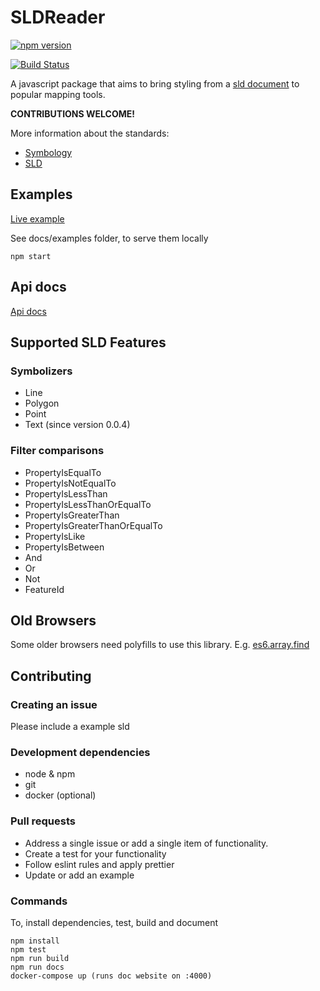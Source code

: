 # SLDReader

[![npm version](https://badge.fury.io/js/%40nieuwlandgeo%2Fsldreader.svg)](https://badge.fury.io/js/%40nieuwlandgeo%2Fsldreader)

[![Build Status](https://travis-ci.org/NieuwlandGeo/SLDReader.svg?branch=master)](https://travis-ci.org/NieuwlandGeo/SLDReader)

A javascript package that aims to bring styling from a [sld document](http://www.opengeospatial.org/standards/sld) to popular mapping
tools.

**CONTRIBUTIONS WELCOME!**

More information about the standards:

- [Symbology](http://www.opengeospatial.org/standards/symbol/)
- [SLD](http://www.opengeospatial.org/standards/sld)

## Examples

[Live example](https://nieuwlandgeo.github.io/SLDReader)

See docs/examples folder, to serve them locally

```
npm start
```

## Api docs

[Api docs](https://nieuwlandgeo.github.io/SLDReader/api.html)

## Supported SLD Features

### Symbolizers

- Line
- Polygon
- Point
- Text (since version 0.0.4)

### Filter comparisons

- PropertyIsEqualTo
- PropertyIsNotEqualTo
- PropertyIsLessThan
- PropertyIsLessThanOrEqualTo
- PropertyIsGreaterThan
- PropertyIsGreaterThanOrEqualTo
- PropertyIsLike
- PropertyIsBetween
- And
- Or
- Not
- FeatureId

## Old Browsers

Some older browsers need polyfills to use this library. E.g. [es6.array.find](https://www.npmjs.com/package/core-js#ecmascript-6-array)

## Contributing

### Creating an issue

Please include a example sld

### Development dependencies

* node & npm 
* git
* docker (optional)

### Pull requests

* Address a single issue or add a single item of functionality.
* Create a test for your functionality
* Follow eslint rules and apply prettier
* Update or add an example

### Commands

To, install dependencies, test, build and document

```
npm install
npm test
npm run build
npm run docs
docker-compose up (runs doc website on :4000)
```


